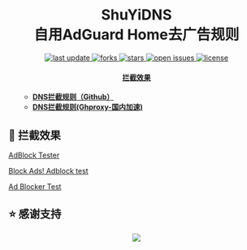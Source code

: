 <div align="center">
<h1 align="center">ShuYiDNS<br>自用AdGuard Home去广告规则</h1>
<p>
  <a href="https://github.com/zly8686/AdGuard-Rule">
    <img src="https://img.shields.io/github/last-commit/zly8686/AdGuard-Rulestyle=flat-square" alt="last update" />
  </a>
  <a href="https://github.com/zly8686/AdGuard-Rule">
    <img src="https://img.shields.io/github/forks/zly8686/AdGuard-Rule?style=flat-square" alt="forks" />
  </a>
  <a href="https://github.com/zly8686/AdGuard-Rule">
    <img src="https://img.shields.io/github/stars/zly8686/AdGuard-Rule?style=flat-square" alt="stars" />
  </a>
  <a href="https://github.com/zly8686/AdGuard-Rule/issues/">
    <img src="https://img.shields.io/github/issues/zly8686/AdGuard-Rule?style=flat-square" alt="open issues" />
  </a>
  <a href="[zly8686/AdGuard-Rule](https://github.com/zly8686/AdGuard-Rule)">
    <img src="https://img.shields.io/github/license/zly8686/AdGuard-Rule?style=flat-square" alt="license" />
  </a>
</p>

<h4>
    <a href="#b">拦截效果</a>
  </h4>

</div>
<ul>

- **[DNS拦截规则（Github）](https://raw.githubusercontent.com/zly8686/AdGuard-Rule/main/adgh.txt)**
- **[DNS拦截规则(Ghproxy-国内加速)](https://mirror.ghproxy.com/raw.githubusercontent.com/zly8686/AdGuard-Rule/main/adgh.txt)**

</ul>
</details>

<h2 id="b">🚫 拦截效果</h2>

[AdBlock Tester](https://adblock-tester.com)

[Block Ads! Adblock test](https://blockads.fivefilters.org/)

[Ad Blocker Test](https://d3ward.github.io/toolz/adblock.html)


## ⭐ 感谢支持
<p align='center'>
  <a href="https://github.com/zly8686/AdGuard-Rule/stargazers">
    <img src="https://api.star-history.com/svg?repos=zly8686/AdGuard-Rule&type=Date">
  </a>
</p>
